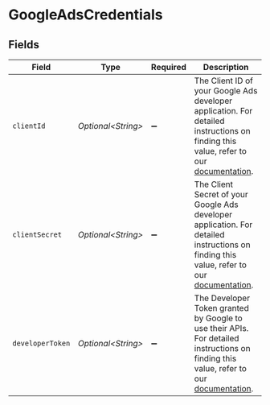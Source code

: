 # GoogleAdsCredentials


## Fields

| Field                                                                                                                                                                                                                       | Type                                                                                                                                                                                                                        | Required                                                                                                                                                                                                                    | Description                                                                                                                                                                                                                 |
| --------------------------------------------------------------------------------------------------------------------------------------------------------------------------------------------------------------------------- | --------------------------------------------------------------------------------------------------------------------------------------------------------------------------------------------------------------------------- | --------------------------------------------------------------------------------------------------------------------------------------------------------------------------------------------------------------------------- | --------------------------------------------------------------------------------------------------------------------------------------------------------------------------------------------------------------------------- |
| `clientId`                                                                                                                                                                                                                  | *Optional\<String>*                                                                                                                                                                                                         | :heavy_minus_sign:                                                                                                                                                                                                          | The Client ID of your Google Ads developer application. For detailed instructions on finding this value, refer to our <a href="https://docs.airbyte.com/integrations/sources/google-ads#setup-guide">documentation</a>.     |
| `clientSecret`                                                                                                                                                                                                              | *Optional\<String>*                                                                                                                                                                                                         | :heavy_minus_sign:                                                                                                                                                                                                          | The Client Secret of your Google Ads developer application. For detailed instructions on finding this value, refer to our <a href="https://docs.airbyte.com/integrations/sources/google-ads#setup-guide">documentation</a>. |
| `developerToken`                                                                                                                                                                                                            | *Optional\<String>*                                                                                                                                                                                                         | :heavy_minus_sign:                                                                                                                                                                                                          | The Developer Token granted by Google to use their APIs. For detailed instructions on finding this value, refer to our <a href="https://docs.airbyte.com/integrations/sources/google-ads#setup-guide">documentation</a>.    |